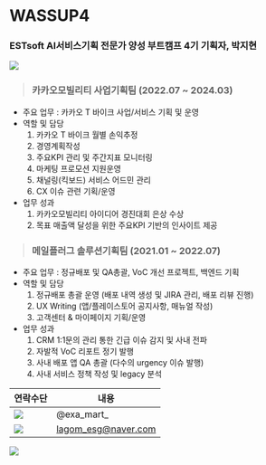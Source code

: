 # WASSUP4
### ESTsoft AI서비스기획 전문가 양성 부트캠프 4기 기획자, 박지현

<img src="https://capsule-render.vercel.app/api?type=wave&color=add8e6&height=300&section=header&text=🥳HI!I'M%20JIHYEON!🥳&fontSize=70" />


> ### 카카오모빌리티 사업기획팀 (2022.07 ~ 2024.03)
- 주요 업무 : 카카오 T 바이크 사업/서비스 기획 및 운영
- 역할 및 담당<br>
  1. 카카오 T 바이크 월별 손익추정<br>
  2. 경영계획작성<br>
  3. 주요KPI 관리 및 주간지표 모니터링<br>
  4. 마케팅 프로모션 지원운영<br>
  5. 채널링(킥보드) 서비스 어드민 관리<br>
  6. CX 이슈 관련 기획/운영<br>
- 업무 성과<br> 
  1. 카카오모빌리티 아이디어 경진대회 은상 수상<br>
  2. 목표 매출액 달성을 위한 주요KPI 기반의 인사이트 제공


> ### 메일플러그 솔루션기획팀 (2021.01 ~ 2022.07)
- 주요 업무 : 정규배포 및 QA총괄, VoC 개선 프로젝트, 백엔드 기획 
- 역할 및 담당<br>
  1. 정규배포 총괄 운영 (배포 내역 생성 및 JIRA 관리, 배포 리뷰 진행)<br>
  2. UX Writing (앱/플레이스토어 공지사항, 매뉴얼 작성)<br>
  3. 고객센터 & 마이페이지 기획/운영<br>
- 업무 성과<br> 
  1. CRM 1:1문의 관리 통한 긴급 이슈 감지 및 사내 전파<br> 
  2. 자발적 VoC 리포트 정기 발행<br> 
  3. 사내 배포 앱 QA 총괄 (다수의 urgency 이슈 발행)<br> 
  4. 사내 서비스 정책 작성 및 legacy 분석

|연락수단|내용|
|------|---|
|<img src="https://img.shields.io/badge/INSTAGRAM-E4405F?style=flat&logo=instagram&logoColor=white"/>|@exa_mart_|
|<img src="https://img.shields.io/badge/NAVER-03C75A?style=flat&logo=naver&logoColor=white"/>|lagom_esg@naver.com|

<img src="https://capsule-render.vercel.app/api?type=wave&color=add8e6&height=300&section=header&text=👋GOOD-BYE!👋&fontSize=70" />